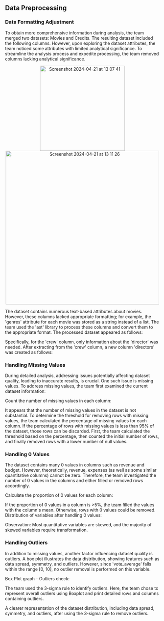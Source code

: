 ## Data Preprocessing
### Data Formatting Adjustment
To obtain more comprehensive information during analysis, the team merged two datasets: Movies and Credits. The resulting dataset included the following columns. However, upon exploring the dataset attributes, the team noticed some attributes with limited analytical significance. To streamline the analysis process and expedite processing, the team removed columns lacking analytical significance.
<div align = "center">
  <img width="277" alt="Screenshot 2024-04-21 at 13 07 41" src="https://github.com/phuongmydha/Data-Analysis-Recommender-System-Development-for-IMDB/assets/166359916/ae861855-98fe-4c7c-88b6-1c00bb953c2b">
  <img width="501" alt="Screenshot 2024-04-21 at 13 11 26" src="https://github.com/phuongmydha/Data-Analysis-Recommender-System-Development-for-IMDB/assets/166359916/d17c0562-597d-4f97-a13b-67300c6269d0">
</div>



The dataset contains numerous text-based attributes about movies. However, these columns lacked appropriate formatting; for example, the 'genres' attribute for each movie was stored as a string instead of a list. The team used the 'ast' library to process these columns and convert them to the appropriate format. The processed dataset appeared as follows:

Specifically, for the 'crew' column, only information about the 'director' was needed. After extracting from the 'crew' column, a new column 'directors' was created as follows:

### Handling Missing Values
During detailed analysis, addressing issues potentially affecting dataset quality, leading to inaccurate results, is crucial. One such issue is missing values. To address missing values, the team first examined the current dataset information:

Count the number of missing values in each column:

It appears that the number of missing values in the dataset is not substantial. To determine the threshold for removing rows with missing values, the team calculated the percentage of missing values for each column. If the percentage of rows with missing values is less than 95% of the dataset, those rows can be discarded. First, the team calculated the threshold based on the percentage, then counted the initial number of rows, and finally removed rows with a lower number of null values.

### Handling 0 Values
The dataset contains many 0 values in columns such as revenue and budget. However, theoretically, revenue, expenses (as well as some similar quantitative columns) cannot be zero. Therefore, the team investigated the number of 0 values in the columns and either filled or removed rows accordingly.

Calculate the proportion of 0 values for each column:

If the proportion of 0 values in a column is >5%, the team filled the values with the column's mean. Otherwise, rows with 0 values could be removed.
Distribution of variables after handling 0 values:

Observation: Most quantitative variables are skewed, and the majority of skewed variables require transformation.

### Handling Outliers
In addition to missing values, another factor influencing dataset quality is outliers. A box plot illustrates the data distribution, showing features such as data spread, symmetry, and outliers. However, since 'vote_average' falls within the range [0, 10], no outlier removal is performed on this variable.

Box Plot graph - Outliers check:

The team used the 3-sigma rule to identify outliers. Here, the team chose to represent overall outliers using Boxplot and print detailed rows and columns containing outliers.

A clearer representation of the dataset distribution, including data spread, symmetry, and outliers, after using the 3-sigma rule to remove outliers.
